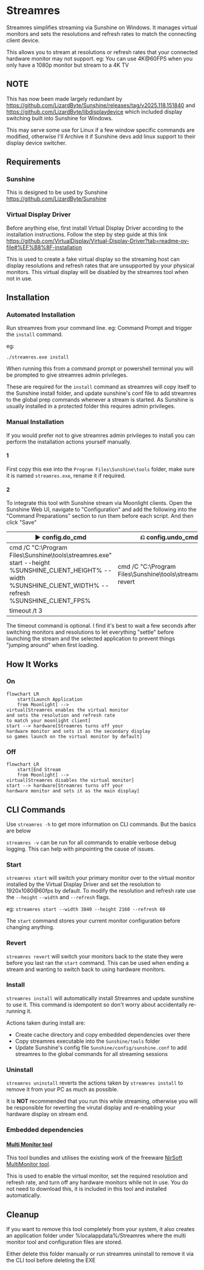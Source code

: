 # Streamres

Streamres simplifies streaming via Sunshine on Windows.
It manages virtual monitors and sets the resolutions and refresh rates to match the connecting client device.

This allows you to stream at resolutions or refresh rates that your connected hardware monitor may not support. eg: You
can use 4K@60FPS when you only have a 1080p monitor but stream to a 4K TV

## NOTE

This has now been made largely redundant by https://github.com/LizardByte/Sunshine/releases/tag/v2025.118.151840
and https://github.com/LizardByte/libdisplaydevice
which included display switching built into Sunshine for Windows.

This may serve some use for Linux if a few window specific commands are modified, otherwise I'll Archive it if Sunshine
devs add linux support to their display device switcher.

## Requirements

### Sunshine

This is designed to be used by Sunshine https://github.com/LizardByte/Sunshine

### Virtual Display Driver

Before anything else, first install Virtual Display Driver according to the
installation instructions. Follow the step by step guide at this
link https://github.com/VirtualDisplay/Virtual-Display-Driver?tab=readme-ov-file#%EF%B8%8F-installation

This is used to create a fake virtual display so the streaming host can display resolutions and refresh rates that are
unsupported by your
physical monitors. This virtual display will be disabled by the streamres tool when not in use.

## Installation

### Automated Installation

Run streamres from your command line. eg: Command Prompt and trigger the `install` command.

eg:

```
./streamres.exe install
```

When running this from a command prompt or powershell terminal you will be prompted to give
streamres admin privileges.

These are required for the `install` command as streamres will copy itself to the Sunshine install folder, and update
sunshine's conf file to add streamres to the global prep commands whenever a stream is started. As Sunshine is usually
installed in a protected folder this requires admin privileges.

### Manual Installation

If you would prefer not to give streamres admin privileges to install you can perform the installation actions yourself
manually.

#### 1

First copy this exe into the `Program Files\Sunshine\tools` folder, make sure it is named `streamres.exe`, rename it if
required.

#### 2

To integrate this tool with Sunshine stream via Moonlight clients. Open the Sunshine Web UI, navigate to "Configuration"
and add the following into the "Command Preparations" section to run them before each script. And then click "Save"

| ▶ config.do_cmd                                                                                                                                                | ⎌ config.undo_cmd                                             |
|----------------------------------------------------------------------------------------------------------------------------------------------------------------|---------------------------------------------------------------|
| cmd /C "C:\Program Files\Sunshine\tools\streamres.exe" start --height %SUNSHINE_CLIENT_HEIGHT% --width %SUNSHINE_CLIENT_WIDTH% --refresh %SUNSHINE_CLIENT_FPS% | cmd /C "C:\Program Files\Sunshine\tools\streamres.exe" revert |
| timeout /t 3                                                                                                                                                   |                                                               |

The timeout command is optional. I find it's best to wait a few seconds after switching monitors and resolutions to let
everything "settle" before launching the stream and the selected application to prevent things "jumping around" when
first loading.

## How It Works

### On

```mermaid
flowchart LR
    start[Launch Application 
    from Moonlight] -->
virtual[Streamres enables the virtual monitor
and sets the resolution and refresh rate
to match your moonlight client]
start --> hardware[Streamres turns off your
hardware monitor and sets it as the secondary display
so games launch on the virtual monitor by default]
```

### Off

```mermaid
flowchart LR
    start[End Stream 
    from Moonlight] -->
virtual[Streamres disables the virtual monitor]
start --> hardware[Streamres turns off your
hardware monitor and sets it as the main display]
```

## CLI Commands

Use `streamres -h` to get more information on CLI commands. But the basics are below

`streamres -v` can be run for all commands to enable verbose debug logging. This can help with pinpointing the cause of
issues.

### Start

`streamres start` will switch your primary monitor over to the virtual monitor installed by the Virtual Display Driver
and set the resolution to 1920x1080@60fps by default. To modify the resolution and refresh rate use the `--height`
`--width` and `--refresh` flags.

eg: `streamres start --width 3840 --height 2160 --refresh 60`

The `start` command stores your current monitor configuration before changing anything.

### Revert

`streamres revert` will switch your monitors back to the state they were before you last ran the `start` command. This
can be used when ending a stream and wanting to switch back to using hardware monitors.

### Install

`streamres install` will automatically install Streamres and update sunshine to use it. This command is idempotent so
don't worry about accidentally re-running it.

Actions taken during install are:

- Create cache directory and copy embedded dependencies over there
- Copy streamres executable into the `Sunshine/tools` folder
- Update Sunshine's config file `Sunshine/config/sunshine.conf` to add streamres to the global commands for all
  streaming sessions

### Uninstall

`streamres uninstall` reverts the actions taken by `streamres install` to remove it from your PC as much as possible.

It is **NOT** recommended that you run this while streaming, otherwise you will be responsible for reverting the virutal
display and re-enabling your hardware display on stream end.

### Embedded dependencies

#### [Multi Monitor tool](https://www.nirsoft.net/utils/multi_monitor_tool.html)

This tool bundles and utilises the existing work of the
freeware [NirSoft MultiMonitor tool]((https://www.nirsoft.net/utils/multi_monitor_tool.html)).

This is used to enable the virtual monitor, set the required resolution and refresh rate, and turn off any hardware
monitors while not in use. You do not need to download this, it is included in this tool and installed automatically.

## Cleanup

If you want to remove this tool completely from your system, it also creates an application folder under
%localappdata%/Streamres where the multi monitor tool and configuration files are stored.

Either delete this folder manually or run streamres uninstall to remove it via the CLI tool before deleting the EXE


